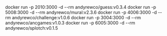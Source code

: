 docker run -p 2010:3000 -d --rm andyrewco/guess:v0.3.4
docker run -p 5008:3000 -d --rm andyrewco/mural:v2.3.6
docker run -p 4006:3000 -d --rm andyrewco/challenge:v1.0.6
docker run -p 3004:3000 -d --rm andyrewco/ancgames:v1.0.3
docker run -p 6005:3000 -d --rm andyrewco/splotch:v0.1.5
